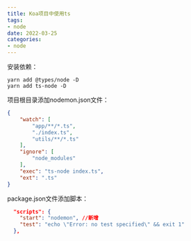 ```yaml
---
title: Koa项目中使用ts
tags: 
- node
date: 2022-03-25
categories:
- node
---
```


安装依赖：

```shell
yarn add @types/node -D
yarn add ts-node -D
```

项目根目录添加nodemon.json文件：

```json
{
    "watch": [
        "app/**/*.ts",
        "./index.ts",
        "utils/**/*.ts"
    ],
    "ignore": [
        "node_modules"
    ],
    "exec": "ts-node index.ts",
    "ext": ".ts"
}
```

package.json文件添加脚本：

```json
  "scripts": {
    "start": "nodemon", //新增
    "test": "echo \"Error: no test specified\" && exit 1"
  },
```